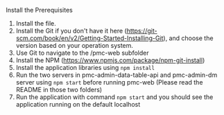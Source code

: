 
    
    
Install the Prerequisites
1. Install the file.
2. Install the Git if you don't have it here (https://git-scm.com/book/en/v2/Getting-Started-Installing-Git), and choose the version based on your operation system.
3. Use Git to navigate to the /pmc-web subfolder
4. Install the NPM (https://www.npmjs.com/package/npm-git-install)
5. Install the application libraries using `npm install` 
6. Run the two servers in pmc-admin-data-table-api and pmc-admin-dm server using `npm start` before running pmc-web (Please read the README in those two folders)
6. Run the application with command `npm start` and you should see the application running on the default localhost



